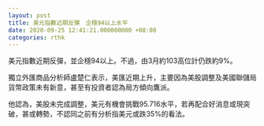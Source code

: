 ```yaml
---
layout: post
title: 美元指數近期反彈　企穩94以上水平
date: 2020-09-25 12:41:21.000000000 +08:00
categories: rthk
---
```


美元指數近期反彈，並企穩94以上。不過，由3月約103高位計仍跌約9%。

獨立外匯商品分析師盧楚仁表示，美匯近期上升，主要因為美股調整及美國聯儲局貨幣政策未有新意，甚至有投資者認為局方傾向鷹派。

他認為，美股未完成調整，美元有機會挑戰95.716水平，若再配合好消息或現突破，甚或轉勢，不認同之前有分析指美元或跌35%的看法。
